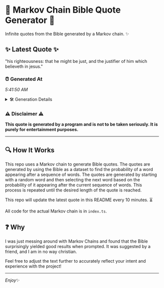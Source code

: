 # 📖 Markov Chain Bible Quote Generator 📖

Infinite quotes from the Bible generated by a Markov chain. ✨

## ✨ Latest Quote ✨
"his righteousness: that he might be just, and the justifier of him which believeth in jesus."

### ⏰ Generated At
*5:41:50 AM*

<details>
    <summary>🛠️ Generation Details</summary>
    <p>
        <strong>🌱 Seed:</strong> his<br>
        <strong>🔄 Iterations:</strong> 15<br>
        <strong>📜 Context History:</strong><br>[ his ]: righteousness:<br>[ his, righteousness: ]: that<br>[ his, righteousness:, that ]: he<br>[ his, righteousness:, that, he ]: might<br>[ his, righteousness:, that, he, might ]: be<br>[ his, righteousness:, that, he, might, be ]: just,<br>[ righteousness:, that, he, might, be, just, ]: and<br>[ that, he, might, be, just,, and ]: the<br>[ he, might, be, just,, and, the ]: justifier<br>[ might, be, just,, and, the, justifier ]: of<br>[ be, just,, and, the, justifier, of ]: him<br>[ just,, and, the, justifier, of, him ]: which<br>[ and, the, justifier, of, him, which ]: believeth<br>[ the, justifier, of, him, which, believeth ]: in<br>[ justifier, of, him, which, believeth, in ]: jesus.<br>
    </p>
</details>

### ⚠️ Disclaimer ⚠️
**This quote is generated by a program and is not to be taken seriously. It is purely for entertainment purposes.**

---

## 🔍 How It Works

This repo uses a Markov chain to generate Bible quotes. The quotes are generated by using the Bible as a dataset to find the probability of a word appearing after a sequence of words. The quotes are generated by starting with a random word and then selecting the next word based on the probability of it appearing after the current sequence of words. This process is repeated until the desired length of the quote is reached.

This repo will update the latest quote in this README every 10 minutes. ⏳

All code for the actual Markov chain is in `index.ts`.

## ❓ Why

I was just messing around with Markov Chains and found that the Bible surprisingly yielded good results when prompted. 
It was suggested by a friend, and I am in no way christian.

Feel free to adjust the text further to accurately reflect your intent and experience with the project!

---

*Enjoy*✨
